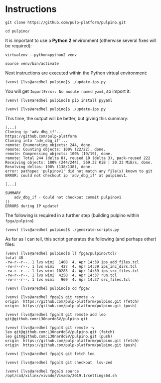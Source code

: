 # Instructions

```
git clone https://github.com/pulp-platform/pulpino.git
```

```
cd pulpino/
```

It is important to use a **Python 2**  environment (otherwise several fixes will be required):

```
virtualenv --python=python2 venv
```

```
source venv/bin/activate
```

Next instructions are executed within the Python virtual environment:

```
(venv) [lvs@aredhel pulpino]$ ./update-ips.py
```

You will get `ImportError: No module named yaml`, so import it:

```
(venv) [lvs@aredhel pulpino]$ pip install pyyaml
```

```
(venv) [lvs@aredhel pulpino]$ ./update-ips.py
```

This time, the output will be better, but giving this summary:

```
[...]
Cloning ip 'adv_dbg_if'...
https://github.com/pulp-platform
Cloning into 'adv_dbg_if'...
remote: Enumerating objects: 244, done.
remote: Counting objects: 100% (22/22), done.
remote: Compressing objects: 100% (19/19), done.
remote: Total 244 (delta 8), reused 10 (delta 3), pack-reused 222
Receiving objects: 100% (244/244), 569.32 KiB | 20.33 MiB/s, done.
Resolving deltas: 100% (138/138), done.
error: pathspec 'pulpinov1' did not match any file(s) known to git
ERROR: could not checkout ip 'adv_dbg_if' at pulpinov1.

[...]

SUMMARY
    adv_dbg_if - Could not checkout commit pulpinov1
()
ERRORS during IP update!
```

The following is required in a further step (building pulpino within `fpga/pulpino`) 

```
(venv) [lvs@aredhel pulpino]$ ./generate-scripts.py
```

As far as I can tell, this script generates the following (and perhaps other) files:

```
(venv) [lvs@aredhel pulpino]$ ll fpga/pulpino/tcl/
total 48
-rw-r--r--. 1 lvs wimi  1408  4. Apr 14:39 ips_add_files.tcl
-rw-r--r--. 1 lvs wimi   427  4. Apr 14:39 ips_inc_dirs.tcl
-rw-r--r--. 1 lvs wimi 10283  4. Apr 14:39 ips_src_files.tcl
-rw-r--r--. 1 lvs wimi  4250  4. Apr 14:37 run.tcl
-rw-r--r--. 1 lvs wimi   969  4. Apr 14:37 src_files.tcl
```

```
(venv) [lvs@aredhel pulpino]$ cd fpga/
```

```
(venv) [lvs@aredhel fpga]$ git remote -v
origin	https://github.com/pulp-platform/pulpino.git (fetch)
origin	https://github.com/pulp-platform/pulpino.git (push)
```

```
(venv) [lvs@aredhel fpga]$ git remote add leo git@github.com:L30nardoSV/pulpino.git
```


```
(venv) [lvs@aredhel fpga]$ git remote -v
leo	git@github.com:L30nardoSV/pulpino.git (fetch)
leo	git@github.com:L30nardoSV/pulpino.git (push)
origin	https://github.com/pulp-platform/pulpino.git (fetch)
origin	https://github.com/pulp-platform/pulpino.git (push)
```

```
(venv) [lvs@aredhel fpga]$ git fetch leo
```

```
(venv) [lvs@aredhel fpga]$ git checkout  lsv-zed
```

```
(venv) [lvs@aredhel fpga]$ source /opt/cad/xilinx/vivado/Vivado/2019.1/settings64.sh
```







